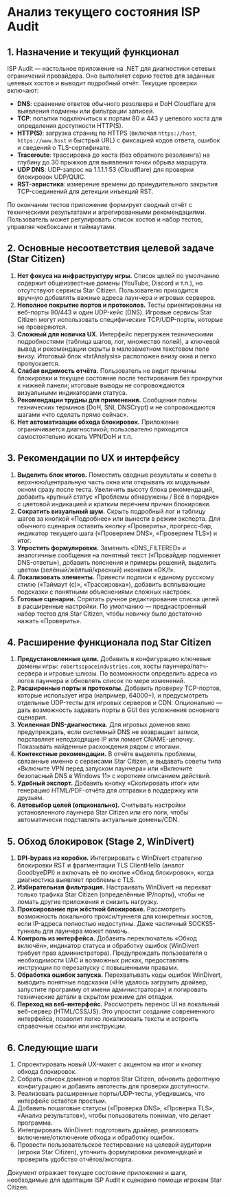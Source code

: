 # Анализ текущего состояния ISP Audit

## 1. Назначение и текущий функционал

ISP Audit — настольное приложение на .NET для диагностики сетевых ограничений провайдера. Оно выполняет серию тестов для заданных целевых хостов и выводит подробный отчёт. Текущие проверки включают:

- **DNS**: сравнение ответов обычного резолвера и DoH Cloudflare для выявления подмены или фильтрации записей.
- **TCP**: попытки подключиться к портам 80 и 443 у целевого хоста для определения доступности HTTP(S).
- **HTTP(S)**: загрузка страниц по HTTPS (включая `https://host`, `https://www.host` и быстрый URL) с фиксацией кодов ответа, ошибок и сведений о TLS-сертификате.
- **Traceroute**: трассировка до хоста (без обратного резолвинга) на глубину до 30 прыжков для выявления точки обрыва маршрута.
- **UDP DNS**: UDP-запрос на 1.1.1.1:53 (Cloudflare) для проверки блокировок UDP/QUIC.
- **RST-эвристика**: измерение времени до принудительного закрытия TCP-соединений для детекции инъекций RST.

По окончании тестов приложение формирует сводный отчёт с техническими результатами и агрегированными рекомендациями. Пользователь может регулировать список хостов и набор тестов, управляя чекбоксами и таймаутами.

## 2. Основные несоответствия целевой задаче (Star Citizen)

1. **Нет фокуса на инфраструктуру игры.** Список целей по умолчанию содержит общеизвестные домены (YouTube, Discord и т.п.), но отсутствуют сервисы Star Citizen. Пользователю приходится вручную добавлять важные адреса лаунчера и игровых серверов.
2. **Неполное покрытие портов и протоколов.** Тесты ориентированы на веб-порты 80/443 и один UDP-кейс (DNS). Игровые сервисы Star Citizen могут использовать специфические TCP/UDP-порты, которые не проверяются.
3. **Сложный для новичка UX.** Интерфейс перегружен техническими подробностями (таблица шагов, лог, множество полей), а ключевой вывод и рекомендации скрыты в малозаметном текстовом поле внизу. Итоговый блок «txtAnalysis» расположен внизу окна и легко пропускается.
4. **Слабая видимость отчёта.** Пользователь не видит причины блокировки и текущее состояние после тестирования без прокрутки к нижней панели; итоговые выводы не сопровождаются визуальными индикаторами статуса.
5. **Рекомендации трудны для применения.** Сообщения полны технических терминов (DoH, SNI, DNSCrypt) и не сопровождаются шагами «что сделать прямо сейчас».
6. **Нет автоматизации обхода блокировок.** Приложение ограничивается диагностикой; пользователю приходится самостоятельно искать VPN/DoH и т.п.

## 3. Рекомендации по UX и интерфейсу

1. **Выделить блок итогов.** Поместить сводные результаты и советы в верхнюю/центральную часть окна или открывать их модальным окном сразу после теста. Увеличить высоту блока рекомендаций, добавить крупный статус «Проблемы обнаружены / Всё в порядке» с цветовой индикацией и кратким перечнем причин блокировки.
2. **Сократить визуальный шум.** Скрыть подробный лог и таблицу шагов за кнопкой «Подробнее» или вынести в режим эксперта. Для обычного сценария оставить кнопку «Проверить», прогресс-бар, индикатор текущего шага («Проверяем DNS», «Проверяем TLS») и итог.
3. **Упростить формулировки.** Заменить «DNS_FILTERED» и аналогичные сообщения на понятный текст («Провайдер подменяет DNS-ответы»), добавить пояснения и примеры решений, выделить цветом (зелёный/жёлтый/красный) иконками «OK/!». 
4. **Локализовать элементы.** Привести подписи к единому русскому стилю («Таймаут (с)», «Трассировка»), добавить всплывающие подсказки с понятными объяснениями сложных настроек.
5. **Готовые сценарии.** Спрятать ручное редактирование списка целей в расширенные настройки. По умолчанию — преднастроенный набор тестов для Star Citizen, чтобы новичку было достаточно нажать «Проверить».

## 4. Расширение функционала под Star Citizen

1. **Предустановленные цели.** Добавить в конфигурацию ключевые домены игры: `robertsspaceindustries.com`, хосты лаунчера/патч-сервера и игровые шлюзы. По возможности определить адреса из логов лаунчера и обновлять список по мере изменений.
2. **Расширенные порты и протоколы.** Добавить проверку TCP-портов, которые использует игра (например, 64000+), и предусмотреть отдельные UDP-тесты для игровых серверов и CDN. Опционально — дать возможность задавать порты в GUI без усложнения основного сценария.
3. **Усиленная DNS-диагностика.** Для игровых доменов явно предупреждать, если системный DNS не возвращает записи, подставляет неподходящие IP или ломает CNAME-цепочку. Показывать найденные расхождения рядом с итогами.
4. **Контекстные рекомендации.** В отчёте выделять проблемы, связанные именно с сервисами Star Citizen, и выдавать советы типа «Включите VPN перед запуском лаунчера» или «Включите безопасный DNS в Windows 11» с коротким описанием действий.
5. **Удобный экспорт.** Добавить кнопку «Скопировать итог» или генерацию HTML/PDF-отчёта для отправки в поддержку или друзьям.
6. **Автовыбор целей (опционально).** Считывать настройки установленного лаунчера Star Citizen или его логи, чтобы автоматически подставлять актуальные домены/CDN.

## 5. Обход блокировок (Stage 2, WinDivert)

1. **DPI-bypass из коробки.** Интегрировать с WinDivert стратегию блокировки RST и фрагментации TLS ClientHello (аналог GoodbyeDPI) и включать её по кнопке «Обход блокировок», когда диагностика выявляет проблемы с TLS.
2. **Избирательная фильтрация.** Настраивать WinDivert на перехват только трафика Star Citizen (определённые IP/порты), чтобы не ломать другие приложения и снизить нагрузку.
3. **Проксирование при жёсткой блокировке.** Рассмотреть возможность локального прокси/туннеля для конкретных хостов, если IP-адреса полностью недоступны. Даже частичный SOCKS5-туннель для лаунчера может помочь.
4. **Контроль из интерфейса.** Добавить переключатель «Обход включён», индикатор статуса и обработку ошибок (WinDivert требует прав администратора). Предупреждать пользователя о необходимости UAC и возможных рисках, предоставлять инструкции по перезапуску с повышенными правами.
5. **Обработка ошибок запуска.** Перехватывать коды ошибок WinDivert, выводить понятные подсказки («Не удалось загрузить драйвер, запустите программу от имени администратора») и логировать технические детали в скрытом режиме для отладки.
6. **Переход на веб-интерфейс.** Рассмотреть перенос UI на локальный веб-сервер (HTML/CSS/JS). Это упростит создание современного интерфейса, позволит легко локализовать тексты и встроить справочные ссылки или инструкции.

## 6. Следующие шаги

1. Спроектировать новый UX-макет с акцентом на итог и кнопку обхода блокировок.
2. Собрать список доменов и портов Star Citizen, обновить дефолтную конфигурацию и добавить автотесты для проверки доступности.
3. Реализовать расширенные порты/UDP-тесты, убедившись, что интерфейс остаётся простым.
4. Добавить пошаговые статусы («Проверка DNS», «Проверка TLS», «Анализ результатов»), чтобы пользователь понимал, что делает программа.
5. Интегрировать WinDivert: подготовить драйвер, реализовать включение/отключение обхода и обработку ошибок.
6. Провести пользовательское тестирование на целевой аудитории (игроки Star Citizen), уточнить формулировки рекомендаций и проверить удобство отчётов/экспорта.

Документ отражает текущее состояние приложения и шаги, необходимые для адаптации ISP Audit к сценарию помощи игрокам Star Citizen.
